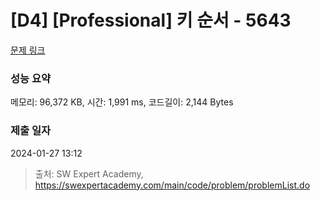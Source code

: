 # [D4] [Professional] 키 순서 - 5643 

[문제 링크](https://swexpertacademy.com/main/code/problem/problemDetail.do?contestProbId=AWXQsLWKd5cDFAUo) 

### 성능 요약

메모리: 96,372 KB, 시간: 1,991 ms, 코드길이: 2,144 Bytes

### 제출 일자

2024-01-27 13:12



> 출처: SW Expert Academy, https://swexpertacademy.com/main/code/problem/problemList.do